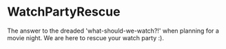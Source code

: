 # WatchPartyRescue
The answer to the dreaded 'what-should-we-watch?!' when planning for a movie night. We are here to rescue your watch party :).

